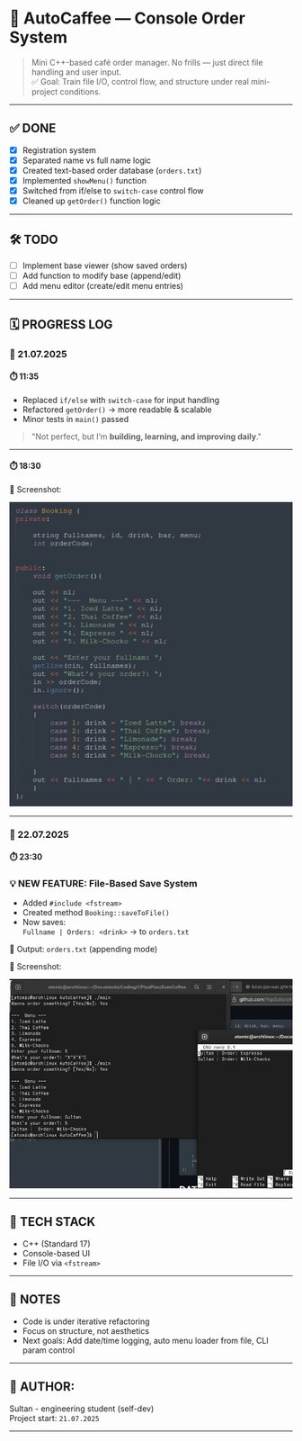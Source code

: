 # 🚀 AutoCaffee — Console Order System

> Mini C++-based café order manager. No frills — just direct file handling and user input.  
> ✅ Goal: Train file I/O, control flow, and structure under real mini-project conditions.

---

## ✅ DONE

- [x] Registration system
- [x] Separated name vs full name logic
- [x] Created text-based order database (`orders.txt`)
- [x] Implemented `showMenu()` function
- [x] Switched from if/else to `switch-case` control flow
- [x] Cleaned up `getOrder()` function logic

---

## 🛠️ TODO

- [ ] Implement base viewer (show saved orders)
- [ ] Add function to modify base (append/edit)
- [ ] Add menu editor (create/edit menu entries)

---

## 🗓️ PROGRESS LOG

### 📅 21.07.2025

#### ⏱️ 11:35
- Replaced `if/else` with `switch-case` for input handling
- Refactored `getOrder()` → more readable & scalable
- Minor tests in `main()` passed

> "Not perfect, but I’m **building, learning, and improving daily**."

---

#### ⏱️ 18:30  
📸 Screenshot:

![Preview](assets/screen_01.png)

---

### 📅 22.07.2025

#### ⏱️ 23:30

### 💡 NEW FEATURE: File-Based Save System
- Added `#include <fstream>`
- Created method `Booking::saveToFile()`  
- Now saves:  
  `Fullname | Orders: <drink>` → to `orders.txt`

📂 Output: `orders.txt` (appending mode)

📸 Screenshot:

![Preview2](assets/screen_02.png)

---

## 🧠 TECH STACK

- C++ (Standard 17)
- Console-based UI
- File I/O via `<fstream>`

---

## 💬 NOTES
- Code is under iterative refactoring
- Focus on structure, not aesthetics
- Next goals: Add date/time logging, auto menu loader from file, CLI param control

---

## 📌 AUTHOR:  
Sultan - engineering student (self-dev)  
Project start: `21.07.2025`

---

